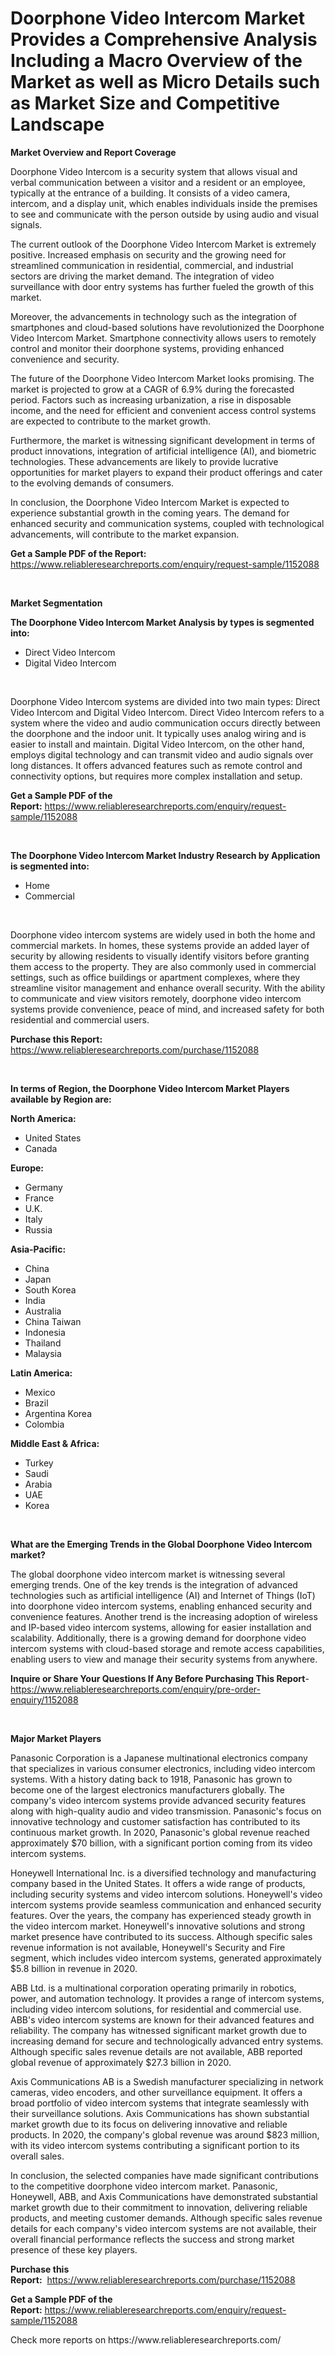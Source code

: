 <p><h1>Doorphone Video Intercom Market Provides a Comprehensive Analysis Including a Macro Overview of the Market as well as Micro Details such as Market Size and Competitive Landscape</h1></p><p><strong>Market Overview and Report Coverage</strong></p>
<p><p>Doorphone Video Intercom is a security system that allows visual and verbal communication between a visitor and a resident or an employee, typically at the entrance of a building. It consists of a video camera, intercom, and a display unit, which enables individuals inside the premises to see and communicate with the person outside by using audio and visual signals.</p><p>The current outlook of the Doorphone Video Intercom Market is extremely positive. Increased emphasis on security and the growing need for streamlined communication in residential, commercial, and industrial sectors are driving the market demand. The integration of video surveillance with door entry systems has further fueled the growth of this market.</p><p>Moreover, the advancements in technology such as the integration of smartphones and cloud-based solutions have revolutionized the Doorphone Video Intercom Market. Smartphone connectivity allows users to remotely control and monitor their doorphone systems, providing enhanced convenience and security.</p><p>The future of the Doorphone Video Intercom Market looks promising. The market is projected to grow at a CAGR of 6.9% during the forecasted period. Factors such as increasing urbanization, a rise in disposable income, and the need for efficient and convenient access control systems are expected to contribute to the market growth.</p><p>Furthermore, the market is witnessing significant development in terms of product innovations, integration of artificial intelligence (AI), and biometric technologies. These advancements are likely to provide lucrative opportunities for market players to expand their product offerings and cater to the evolving demands of consumers.</p><p>In conclusion, the Doorphone Video Intercom Market is expected to experience substantial growth in the coming years. The demand for enhanced security and communication systems, coupled with technological advancements, will contribute to the market expansion.</p></p>
<p><strong>Get a Sample PDF of the Report:</strong> <a href="https://www.reliableresearchreports.com/enquiry/request-sample/1152088">https://www.reliableresearchreports.com/enquiry/request-sample/1152088</a></p>
<p>&nbsp;</p>
<p><strong>Market Segmentation</strong></p>
<p><strong>The Doorphone Video Intercom Market Analysis by types is segmented into:</strong></p>
<p><ul><li>Direct Video Intercom</li><li>Digital Video Intercom</li></ul></p>
<p>&nbsp;</p>
<p><p>Doorphone Video Intercom systems are divided into two main types: Direct Video Intercom and Digital Video Intercom. Direct Video Intercom refers to a system where the video and audio communication occurs directly between the doorphone and the indoor unit. It typically uses analog wiring and is easier to install and maintain. Digital Video Intercom, on the other hand, employs digital technology and can transmit video and audio signals over long distances. It offers advanced features such as remote control and connectivity options, but requires more complex installation and setup.</p></p>
<p><strong>Get a Sample PDF of the Report:</strong>&nbsp;<a href="https://www.reliableresearchreports.com/enquiry/request-sample/1152088">https://www.reliableresearchreports.com/enquiry/request-sample/1152088</a></p>
<p>&nbsp;</p>
<p><strong>The Doorphone Video Intercom Market Industry Research by Application is segmented into:</strong></p>
<p><ul><li>Home</li><li>Commercial</li></ul></p>
<p>&nbsp;</p>
<p><p>Doorphone video intercom systems are widely used in both the home and commercial markets. In homes, these systems provide an added layer of security by allowing residents to visually identify visitors before granting them access to the property. They are also commonly used in commercial settings, such as office buildings or apartment complexes, where they streamline visitor management and enhance overall security. With the ability to communicate and view visitors remotely, doorphone video intercom systems provide convenience, peace of mind, and increased safety for both residential and commercial users.</p></p>
<p><strong>Purchase this Report:</strong>&nbsp; <a href="https://www.reliableresearchreports.com/purchase/1152088">https://www.reliableresearchreports.com/purchase/1152088</a></p>
<p>&nbsp;</p>
<p><strong>In terms of Region, the Doorphone Video Intercom Market Players available by Region are:</strong></p>
<p>
    <p> <strong> North America: </strong>
        <ul>
            <li>United States</li>
            <li>Canada</li>
        </ul>
        </p> 
    <p> <strong> Europe: </strong>
        <ul>
            <li>Germany</li>
            <li>France</li>
            <li>U.K.</li>
            <li>Italy</li>
            <li>Russia</li>
        </ul>
        </p> 
    <p> <strong> Asia-Pacific: </strong>
        <ul>
            <li>China</li>
            <li>Japan</li>
            <li>South Korea</li>
            <li>India</li>
            <li>Australia</li>
            <li>China Taiwan</li>
            <li>Indonesia</li>
            <li>Thailand</li>
            <li>Malaysia</li>
        </ul>
        </p> 
    <p> <strong> Latin America: </strong>
        <ul>
            <li>Mexico</li>
            <li>Brazil</li>
            <li>Argentina Korea</li>
            <li>Colombia</li>
        </ul>
        </p> 
    <p> <strong> Middle East & Africa: </strong>
        <ul>
            <li>Turkey</li>
            <li>Saudi</li>
            <li>Arabia</li>
            <li>UAE</li>
            <li>Korea</li>
        </ul>
    </p>
    </p>
<p>&nbsp;</p>
<p><strong>What are the Emerging Trends in the Global Doorphone Video Intercom market?</strong></p>
<p><p>The global doorphone video intercom market is witnessing several emerging trends. One of the key trends is the integration of advanced technologies such as artificial intelligence (AI) and Internet of Things (IoT) into doorphone video intercom systems, enabling enhanced security and convenience features. Another trend is the increasing adoption of wireless and IP-based video intercom systems, allowing for easier installation and scalability. Additionally, there is a growing demand for doorphone video intercom systems with cloud-based storage and remote access capabilities, enabling users to view and manage their security systems from anywhere.</p></p>
<p><strong>Inquire or Share Your Questions If Any Before Purchasing This Report</strong>- <a href="https://www.reliableresearchreports.com/enquiry/pre-order-enquiry/1152088">https://www.reliableresearchreports.com/enquiry/pre-order-enquiry/1152088</a></p>
<p>&nbsp;</p>
<p><strong>Major Market Players</strong></p>
<p><p>Panasonic Corporation is a Japanese multinational electronics company that specializes in various consumer electronics, including video intercom systems. With a history dating back to 1918, Panasonic has grown to become one of the largest electronics manufacturers globally. The company's video intercom systems provide advanced security features along with high-quality audio and video transmission. Panasonic's focus on innovative technology and customer satisfaction has contributed to its continuous market growth. In 2020, Panasonic's global revenue reached approximately $70 billion, with a significant portion coming from its video intercom systems.</p><p>Honeywell International Inc. is a diversified technology and manufacturing company based in the United States. It offers a wide range of products, including security systems and video intercom solutions. Honeywell's video intercom systems provide seamless communication and enhanced security features. Over the years, the company has experienced steady growth in the video intercom market. Honeywell's innovative solutions and strong market presence have contributed to its success. Although specific sales revenue information is not available, Honeywell's Security and Fire segment, which includes video intercom systems, generated approximately $5.8 billion in revenue in 2020.</p><p>ABB Ltd. is a multinational corporation operating primarily in robotics, power, and automation technology. It provides a range of intercom systems, including video intercom solutions, for residential and commercial use. ABB's video intercom systems are known for their advanced features and reliability. The company has witnessed significant market growth due to increasing demand for secure and technologically advanced entry systems. Although specific sales revenue details are not available, ABB reported global revenue of approximately $27.3 billion in 2020.</p><p>Axis Communications AB is a Swedish manufacturer specializing in network cameras, video encoders, and other surveillance equipment. It offers a broad portfolio of video intercom systems that integrate seamlessly with their surveillance solutions. Axis Communications has shown substantial market growth due to its focus on delivering innovative and reliable products. In 2020, the company's global revenue was around $823 million, with its video intercom systems contributing a significant portion to its overall sales.</p><p>In conclusion, the selected companies have made significant contributions to the competitive doorphone video intercom market. Panasonic, Honeywell, ABB, and Axis Communications have demonstrated substantial market growth due to their commitment to innovation, delivering reliable products, and meeting customer demands. Although specific sales revenue details for each company's video intercom systems are not available, their overall financial performance reflects the success and strong market presence of these key players.</p></p>
<p><strong>Purchase this Report:</strong>&nbsp;&nbsp;<a href="https://www.reliableresearchreports.com/purchase/1152088">https://www.reliableresearchreports.com/purchase/1152088</a></p>
<p></p>
<p><strong>Get a Sample PDF of the Report:</strong>&nbsp;<a href="https://www.reliableresearchreports.com/enquiry/request-sample/1152088">https://www.reliableresearchreports.com/enquiry/request-sample/1152088</a></p>
<p>Check more reports on https://www.reliableresearchreports.com/</p>